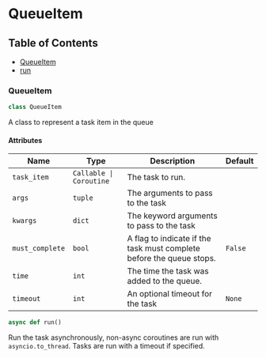 # QueueItem

## Table of Contents
- [QueueItem](#queueitem.queueitem)
- [run](#queueitem.run)


### QueueItem
<a id="queueitem.queueitem"></a>
```python
class QueueItem
```
A class to represent a task item in the queue

#### Attributes
| Name            | Type                    | Description                                                          | Default |
|-----------------|-------------------------|----------------------------------------------------------------------|---------|
| `task_item`     | `Callable \| Coroutine` | The task to run.                                                     |         |
| `args`          | `tuple`                 | The arguments to pass to the task                                    |         |
| `kwargs`        | `dict`                  | The keyword arguments to pass to the task                            |         |
| `must_complete` | `bool`                  | A flag to indicate if the task must complete before the queue stops. | `False` |
| `time`          | `int`                   | The time the task was added to the queue.                            |         |
| `timeout`       | `int`                   | An optional timeout for the task                                     | `None`  |


<a id="queueitem.run"></a>
```python
async def run()
```
Run the task asynchronously, non-async coroutines are run with `asyncio.to_thread`.
Tasks are run with a timeout if specified.

